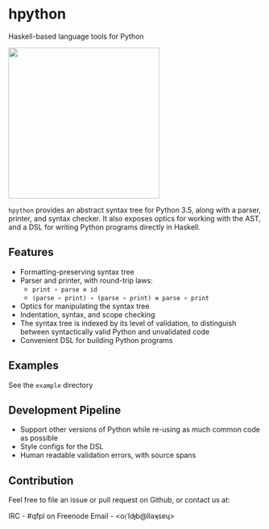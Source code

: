 # hpython

Haskell-based language tools for Python

<img src="http://i.imgur.com/0h9dFhl.png" width="300px"/>

`hpython` provides an abstract syntax tree for Python 3.5, along with a parser, printer,
and syntax checker. It also exposes optics for working with the AST, and a DSL for writing
Python programs directly in Haskell.

## Features

* Formatting-preserving syntax tree
* Parser and printer, with round-trip laws: 
  * `print ∘ parse ≡ id`
  * `(parse ∘ print) ∘ (parse ∘ print) ≡ parse ∘ print`
* Optics for manipulating the syntax tree
* Indentation, syntax, and scope checking
* The syntax tree is indexed by its level of validation, to distinguish between syntactically
  valid Python and unvalidated code
* Convenient DSL for building Python programs

## Examples

See the `example` directory

## Development Pipeline

* Support other versions of Python while re-using as much common code as possible
* Style configs for the DSL
* Human readable validation errors, with source spans

## Contribution

Feel free to file an issue or pull request on Github, or contact us at:

IRC - #qfpl on Freenode
Email - <oᴉ˙ldɟb@llǝʞsɐɥ>
